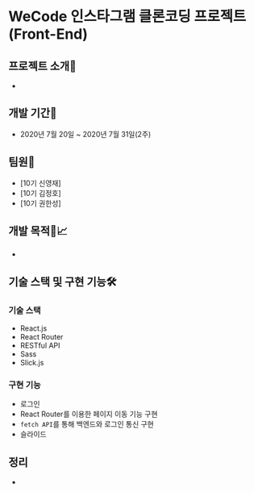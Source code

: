 # WeCode 인스타그램 클론코딩 프로젝트 (Front-End)

## 프로젝트 소개🙌

- 

## 개발 기간📆

- 2020년 7월 20일 ~ 2020년 7월 31일(2주)

## 팀원🐙

- [10기 신영재]
- [10기 김정호]
- [10기 권한성]

## 개발 목적🧾📈

- 

## 기술 스택 및 구현 기능🛠

### 기술 스택

- React.js
- React Router
- RESTful API
- Sass
- Slick.js

### 구현 기능

- 로그인
- React Router를 이용한 페이지 이동 기능 구현
- `fetch API`를 통해 백엔드와 로그인 통신 구현
- 슬라이드

## 정리

- 
